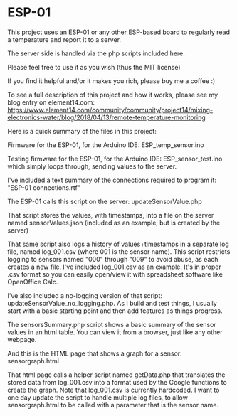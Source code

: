 # ESP-01
This project uses an ESP-01 or any other ESP-based board to regularly read a temperature and report it to a server.

The server side is handled via the php scripts included here.

Please feel free to use it as you wish (thus the MIT license)

If you find it helpful and/or it makes you rich, please buy me a coffee :)

To see a full description of this project and how it works, please see my blog entry on element14.com:
https://www.element14.com/community/community/project14/mixing-electronics-water/blog/2018/04/13/remote-temperature-monitoring

Here is a quick summary of the files in this project:


Firmware for the ESP-01, for the Arduino IDE: ESP_temp_sensor.ino

Testing firmware for the ESP-01, for the Arduino IDE: ESP_sensor_test.ino which simply loops through, sending values to the server.

I've included a text summary of the connections required to program it: "ESP-01 connections.rtf"

The ESP-01 calls this script on the server: updateSensorValue.php

That script stores the values, with timestamps, into a file on the server named sensorValues.json (included as an example, but is created by the server)

That same script also logs a history of values+timestamps in a separate log file, named log_001.csv (where 001 is the sensor name). This script restricts logging to sensors named "000" through "009" to avoid abuse, as each creates a new file. I've included log_001.csv as an example. It's in proper .csv format so you can easily open/view it with spreadsheet software like OpenOffice Calc.

I've also included a no-logging version of that script: updateSensorValue_no_logging.php. As I build and test things, I usually start with a basic starting point and then add features as things progress.

The sensorsSummary.php script shows a basic summary of the sensor values in an html table. You can view it from a browser, just like any other webpage.

And this is the HTML page that shows a graph for a sensor: sensorgraph.html

That html page calls a helper script named getData.php that translates the stored data from log_001.csv into a format used by the Google functions to create the graph. Note that log_001.csv is currently hardcoded. I want to one day update the script to handle multiple log files, to allow sensorgraph.html to be called with a parameter that is the sensor name.
